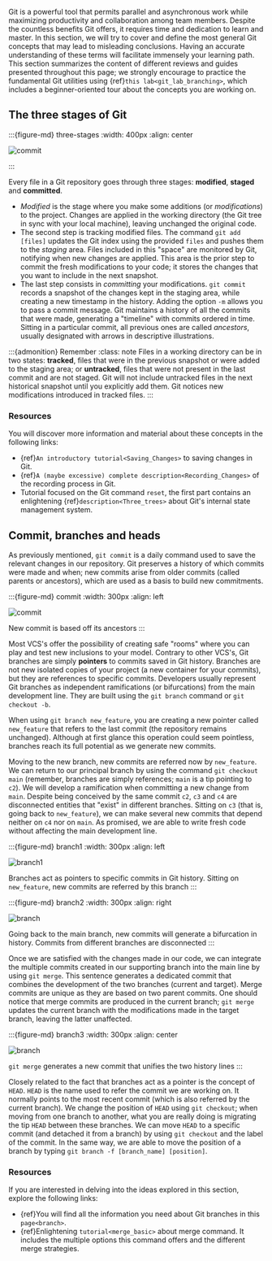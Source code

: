 Git is a powerful tool that permits parallel and asynchronous work while maximizing productivity and collaboration among team members. Despite the countless benefits Git offers, it requires time and dedication to learn and master. In this section, we will try to cover and define the most general Git concepts that may lead to misleading conclusions. Having an accurate understanding of these terms will facilitate immensely your learning path. This section summarizes the content of different reviews and guides presented throughout this page; we strongly encourage to practice the fundamental Git utilities using {ref}`this lab<git_lab_branching>`, which includes a beginner-oriented tour about the concepts you are working on. 

## The three stages of Git 

:::{figure-md} three-stages
:width: 400px
:align: center

![commit](guide/git_flow/images/three_stages.png)

:::

Every file in a Git repository goes through three stages: __modified__, __staged__ and __committed__.
 * _Modified_ is the stage where you make some additions (or _modifications_) to the project. Changes are applied in the working directory (the Git tree in sync with your local machine), leaving unchanged the original code.
 * The second step is tracking modified files. The command `git add [files]` updates the Git index using the provided `files` and pushes them to the _staging_ area. Files included in this "space" are monitored by Git, notifying when new changes are applied. This area is the prior step to commit the fresh modifications to your code; it stores the changes that you want to include in the next snapshot.   
 * The last step consists in _committing_ your modifications. `git commit` records a snapshot of the changes kept in the staging area, while creating a new timestamp in the history. Adding the option `-m` allows you to pass a commit message. Git maintains a history of all the commits that were made, generating a "timeline" with commits ordered in time. Sitting in a particular commit, all previous ones are called _ancestors_, usually designated with arrows in descriptive illustrations.

:::{admonition} Remember
:class: note
Files in a working directory can be in two states: __tracked__, files that were in the previous snapshot or were added to the staging area; or __untracked__, files that were not present in the last commit and are not staged. Git will not include untracked files in the next historical snapshot until you explicitly add them. Git notices new modifications introduced in tracked files. 
:::

### Resources 

You will discover more information and material about these concepts in the following links:
* {ref}`An introductory tutorial<Saving_Changes>` to saving changes in Git.
* {ref}`A (maybe excessive) complete description<Recording_Changes>` of the recording process in Git.
* Tutorial focused on the Git command `reset`, the first part contains an enlightening {ref}`description<Three_trees>` about Git's internal state management system. 


## Commit, branches and heads

As previously mentioned, `git commit` is a daily command used to save the relevant changes in our repository. Git preserves a history of which commits were made and when; new commits arise from older commits (called parents or ancestors), which are used as a basis to build new commitments. 

:::{figure-md} commit
:width: 300px
:align: left

![commit](guide/git_flow/images/commit.png)

New commit is based off its ancestors
:::

Most VCS's offer the possibility of creating safe "rooms" where you can play and test new inclusions to your model. Contrary to other VCS's, Git branches are simply __pointers__ to commits saved in Git history. Branches are not new isolated copies of your project (a new container for your commits), but they are references to specific commits. Developers usually represent Git branches as independent ramifications (or bifurcations) from the main development line. They are built using the `git branch` command or `git checkout -b`. 

When using `git branch new_feature`, you are creating a new pointer called `new_feature` that refers to the last commit (the repository remains unchanged). Although at first glance this operation could seem pointless, branches reach its full potential as we generate new commits. 

Moving to the new branch, new commits are referred now by `new_feature`. We can return to our principal branch by using the command `git checkout main` (remember, branches are simply references; `main` is a tip pointing to `c2`). We will develop a ramification when committing a new change from `main`. Despite being conceived by the same commit `c2`, `c3` and `c4` are disconnected entities that "exist" in different branches. Sitting on `c3` (that is, going back to `new_feature`), we can make several new commits that depend neither on `c4` nor on `main`. As promised, we are able to write fresh code without affecting the main development line. 

:::{figure-md} branch1
:width: 300px
:align: left

![branch1](guide/git_flow/images/branch1.png)

Branches act as pointers to specific commits in Git history. Sitting on `new_feature`, new commits are referred by this branch
:::

:::{figure-md} branch2
:width: 300px
:align: right

![branch](guide/git_flow/images/branch2.png)

Going back to the main branch, new commits will generate a bifurcation in history. Commits from different branches are disconnected
:::

Once we are satisfied with the changes made in our code, we can integrate the multiple commits created in our supporting branch into the main line by using `git merge`. This sentence generates a dedicated commit that combines the development of the two branches (current and target). Merge commits are unique as they are based on two parent commits. One should notice that merge commits are produced in the current branch; `git merge` updates the current branch with the modifications made in the target branch, leaving the latter unaffected. 

:::{figure-md} branch3
:width: 300px
:align: center

![branch](guide/git_flow/images/branch3.png)

`git merge` generates a new commit that unifies the two history lines 
:::

Closely related to the fact that branches act as a pointer is the concept of `HEAD`. `HEAD` is the name used to refer the commit we are working on. It normally points to the most recent commit (which is also referred by the current branch). We change the position of `HEAD` using `git checkout`; when moving from one branch to another, what you are really doing is migrating the tip `HEAD` between these branches. We can move `HEAD` to a specific commit (and detached it from a branch) by using `git checkout` and the label of the commit. In the same way, we are able to move the position of a branch by typing `git branch -f [branch_name] [position]`. 

### Resources 

If you are interested in delving into the ideas explored in this section, explore the following links:
* {ref}You will find all the information you need about Git branches in this `page<branch>`.
* {ref}Enlightening `tutorial<merge_basic>` about merge command. It includes the multiple options this command offers and the different merge strategies. 
